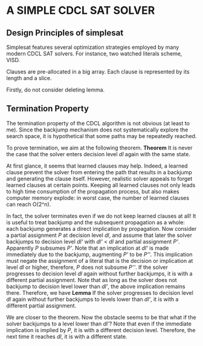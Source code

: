 # A SIMPLE CDCL SAT SOLVER

## Design Principles of simplesat
Simplesat features several optimization strategies employed by many modern CDCL SAT solvers. For instance, two watched literals scheme, VISD.

Clauses are pre-allocated in a big array. Each clause is represented by its length and a slice.

Firstly, do not consider deleting lemma.

## Termination Property
The termination property of the CDCL algorithm is not obvious (at least to me). Since the backjump mechanism does not systematically explore the search space, it is hypothetical that some paths may be repeatedly reached.

To prove termination, we aim at the following theorem.
**Theorem** It is never the case that the solver enters decision level *dl* again with the same state.

At first glance, it seems that learned clauses may help. Indeed, a learned clause prevent the solver from entering the path that results in a backjump and generating the clause itself. However, realistic solver appeals to forget learned clauses at certain points. Keeping all learned clauses not only leads to high time consumption of the propagation process, but also makes computer memory explode: in worst case, the number of learned clauses can reach O(2^n).

In fact, the solver terminates even if we do not keep learned clauses at all! It is useful to treat backjump and the subsequent propagation as a whole: each backjump generates a direct implication by propagation. Now consider a partial assignment *P* at decision level *dl*, and assume that later the solver backjumps to decision level *dl'* with *dl'* < *dl* and partial assignment *P'*. Apparently *P* subsumes *P'*. Note that an implication at *dl'* is made immediately due to the backjump, augmenting *P'* to be *P''*. This implication must negate the assignment of a literal that is the decision or implication at level *dl* or higher, therefore, *P* does not subsume *P''*. If the solver progresses to decision level *dl* again without further backjumps, it is with a different partial assignment. Note that as long as the solver does not backjump to decision level lower than *dl'*, the above implication remains there. Therefore, we have
**Lemma** If the solver progresses to decision level *dl* again without further backjumps to levels lower than *dl'*, it is with a different partial assignment.

We are closer to the theorem. Now the obstacle seems to be that what if the solver backjumps to a level lower than *dl'*? Note that even if the immediate implication is implied by *P*, it is with a different decision level. Therefore, the next time it reaches *dl*, it is with a different state.